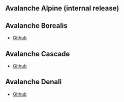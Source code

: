 ## Avalanche Alpine (internal release)

## Avalanche Borealis
* [Github](https://github.com/ava-labs/avalanchego)

## Avalanche Cascade
* [Github](https://github.com/ava-labs/avalanchego/releases/tag/v0.1.0)

## Avalanche Denali
* [Github](https://github.com/ava-labs/avalanchego/releases/tag/v0.5.0)
